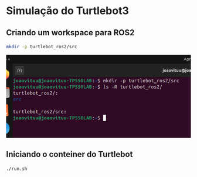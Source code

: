 # Simulação do Turtlebot3

## Criando um workspace para ROS2
```bash
mkdir -p turtlebot_ros2/src
```

![Workspace Turtlebot](../Simulacao/images/Workspace.png)

## Iniciando o conteiner do Turtlebot

```
./run.sh
